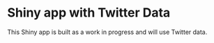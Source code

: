 # Shiny app with Twitter Data

This Shiny app is built as a work in progress and will use Twitter data.

